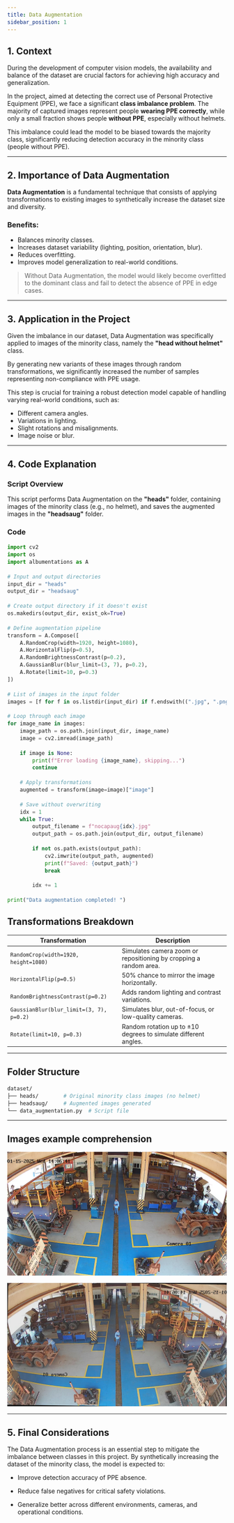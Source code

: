 ```yaml
---
title: Data Augmentation
sidebar_position: 1
---
```


## 1. Context

During the development of computer vision models, the availability and balance of the dataset are crucial factors for achieving high accuracy and generalization. 

In the project, aimed at detecting the correct use of Personal Protective Equipment (PPE), we face a significant **class imbalance problem**. The majority of captured images represent people **wearing PPE correctly**, while only a small fraction shows people **without PPE**, especially without helmets.

This imbalance could lead the model to be biased towards the majority class, significantly reducing detection accuracy in the minority class (people without PPE).

---

## 2. Importance of Data Augmentation

**Data Augmentation** is a fundamental technique that consists of applying transformations to existing images to synthetically increase the dataset size and diversity.

### Benefits:

-  Balances minority classes.
-  Increases dataset variability (lighting, position, orientation, blur).
-  Reduces overfitting.
-  Improves model generalization to real-world conditions.

>  Without Data Augmentation, the model would likely become overfitted to the dominant class and fail to detect the absence of PPE in edge cases.

---

## 3. Application in the Project

Given the imbalance in our dataset, Data Augmentation was specifically applied to images of the minority class, namely the **"head without helmet"** class.

By generating new variants of these images through random transformations, we significantly increased the number of samples representing non-compliance with PPE usage.

This step is crucial for training a robust detection model capable of handling varying real-world conditions, such as:

- Different camera angles.
- Variations in lighting.
- Slight rotations and misalignments.
- Image noise or blur.

---

## 4. Code Explanation

###  Script Overview

This script performs Data Augmentation on the **"heads"** folder, containing images of the minority class (e.g., no helmet), and saves the augmented images in the **"headsaug"** folder.

###  Code

```python
import cv2
import os
import albumentations as A

# Input and output directories
input_dir = "heads"
output_dir = "headsaug"

# Create output directory if it doesn't exist
os.makedirs(output_dir, exist_ok=True)

# Define augmentation pipeline
transform = A.Compose([
    A.RandomCrop(width=1920, height=1080),
    A.HorizontalFlip(p=0.5),
    A.RandomBrightnessContrast(p=0.2),
    A.GaussianBlur(blur_limit=(3, 7), p=0.2),
    A.Rotate(limit=10, p=0.3)
])

# List of images in the input folder
images = [f for f in os.listdir(input_dir) if f.endswith((".jpg", ".png", ".jpeg"))]

# Loop through each image
for image_name in images:
    image_path = os.path.join(input_dir, image_name)
    image = cv2.imread(image_path)

    if image is None:
        print(f"Error loading {image_name}, skipping...")
        continue

    # Apply transformations
    augmented = transform(image=image)["image"]

    # Save without overwriting
    idx = 1
    while True:
        output_filename = f"nocapaug{idx}.jpg"
        output_path = os.path.join(output_dir, output_filename)

        if not os.path.exists(output_path):
            cv2.imwrite(output_path, augmented)
            print(f"Saved: {output_path}")
            break

        idx += 1

print("Data augmentation completed! ")
```

## Transformations Breakdown

| Transformation                               | Description                                                        |
| --------------------------------------------- | ------------------------------------------------------------------ |
| `RandomCrop(width=1920, height=1080)`        | Simulates camera zoom or repositioning by cropping a random area.  |
| `HorizontalFlip(p=0.5)`                      | 50% chance to mirror the image horizontally.                       |
| `RandomBrightnessContrast(p=0.2)`            | Adds random lighting and contrast variations.                      |
| `GaussianBlur(blur_limit=(3, 7), p=0.2)`     | Simulates blur, out-of-focus, or low-quality cameras.              |
| `Rotate(limit=10, p=0.3)`                    | Random rotation up to ±10 degrees to simulate different angles.    |

---

## Folder Structure

```bash
dataset/
├── heads/        # Original minority class images (no helmet)
├── headsaug/     # Augmented images generated
└── data_augmentation.py  # Script file
```
---

## Images example comprehension 

![Original image](../../../../static/img/nocap.png)

![Augmented image](../../../../static/img/nocapaug135.jpg)


---

## 5. Final Considerations

The Data Augmentation process is an essential step to mitigate the imbalance between classes in this project. By synthetically increasing the dataset of the minority class, the model is expected to:

- Improve detection accuracy of PPE absence.

- Reduce false negatives for critical safety violations.

- Generalize better across different environments, cameras, and operational conditions.